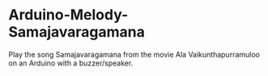 # Arduino-Melody-Samajavaragamana
Play the song Samajavaragamana from the movie Ala Vaikunthapurramuloo on an Arduino with a buzzer/speaker.
